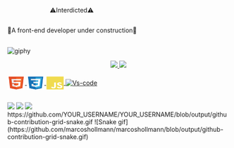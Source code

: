  ⠀⠀⠀⠀⠀⠀⠀⠀⠀ ⚠Interdicted⚠
  ##
🚧A front-end developer under construction🚧
##
   ![giphy](https://user-images.githubusercontent.com/90859879/162593675-ad1f790c-3b97-4ead-af9d-1c0f3ed156e1.gif)
  
   


<div align="center">
  <a href="https://github.com/marcoshollmann">
  <img height="180em" src="https://github-readme-stats.vercel.app/api?username=marcoshollmann&show_icons=true&theme=gotham&include_all_commits=true&count_private=true"/>
  <img height="180em" src="https://github-readme-stats.vercel.app/api/top-langs/?username=marcoshollmann&layout=compact&langs_count=7&theme=gotham"/>
</div>
<div style="display: inline_block"><br>
   <img align="center" alt="HTML" height="30" width="40" src="https://raw.githubusercontent.com/devicons/devicon/master/icons/html5/html5-original.svg">
  <img align="center" alt="CSS" height="30" width="40" src="https://raw.githubusercontent.com/devicons/devicon/master/icons/css3/css3-original.svg">
  <img align="center" alt="Js" height="30" width="40" src="https://raw.githubusercontent.com/devicons/devicon/master/icons/javascript/javascript-plain.svg">
 <img align="center" alt="Vs-code" height="30" width="40" src="https://cdn.jsdelivr.net/gh/devicons/devicon/icons/vscode/vscode-original.svg"/>
 
</div>
  
  ##
 
<div> 
  <a href="https://instagram.com/hollmannkk" target="_blank"><img src="https://img.shields.io/badge/-Instagram-%23E4405F?style=for-the-badge&logo=instagram&logoColor=white" target="_blank"></a>
 	<a href = "mailto:marcoshollmann0@gmail.com"><img src="https://img.shields.io/badge/-Gmail-%23333?style=for-the-badge&logo=gmail&logoColor=white" target="_blank"></a>
  <a href="https://www.linkedin.com/in/marcos-hollmann-401812204/" target="_blank"><img src="https://img.shields.io/badge/-LinkedIn-%230077B5?style=for-the-badge&logo=linkedin&logoColor=white" target="_blank"></a> 
 https://github.com/YOUR_USERNAME/YOUR_USERNAME/blob/output/github-contribution-grid-snake.gif
  ![Snake gif](https://github.com/marcoshollmann/marcoshollmann/blob/output/github-contribution-grid-snake.gif)
</div>
